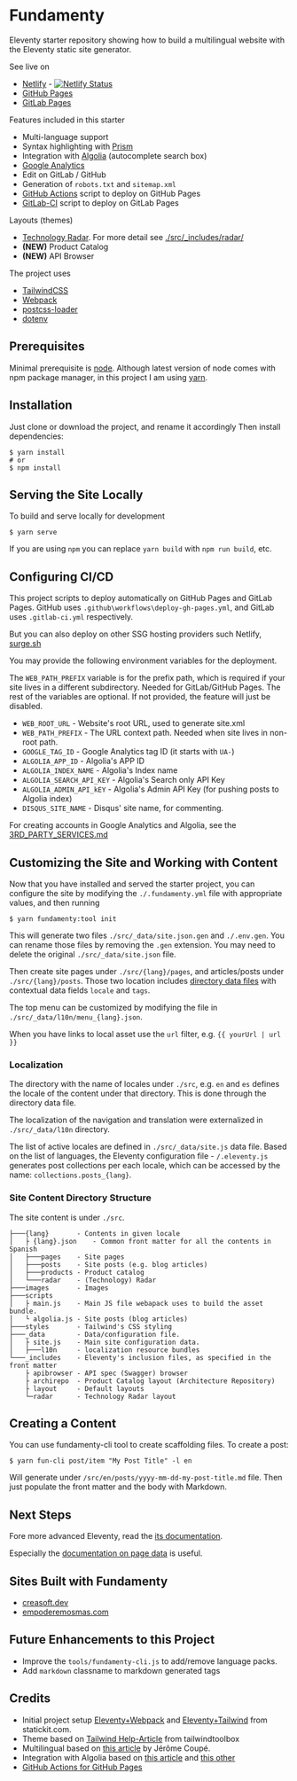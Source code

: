 Fundamenty
==========

Eleventy starter repository showing how to build a multilingual website with the
Eleventy static site generator.

See live on
- [Netlify](https://fundamenty.netlify.app/) - [![Netlify Status](https://api.netlify.com/api/v1/badges/78a62ba4-e24e-45ca-ae9a-62306bf9bed8/deploy-status)](https://app.netlify.com/sites/fundamenty/deploys)
- [GitHub Pages](https://creasoft-dev.github.io/fundamenty/)
- [GitLab Pages](https://creasoft-dev.gitlab.io/projects/fundamenty/)

Features included in this starter
- Multi-language support
- Syntax highlighting with [Prism](https://prismjs.com/)
- Integration with [Algolia](https://www.algolia.com/) (autocomplete search box)
- [Google Analytics](https://analytics.google.com/)
- Edit on GitLab / GitHub
- Generation of `robots.txt` and `sitemap.xml`
- [GitHub Actions](https://docs.github.com/en/actions) script to deploy on GitHub Pages
- [GitLab-CI](https://about.gitlab.com/stages-devops-lifecycle/continuous-integration/) script to deploy on GitLab Pages

Layouts (themes)
-  [Technology Radar](https://www.thoughtworks.com/radar). For more detail see [./src/_includes/radar/](./src/_includes/radar/)
- **(NEW)** Product Catalog
- **(NEW)** API Browser

The project uses
- [TailwindCSS](https://tailwindcss.com/)
- [Webpack](https://webpack.js.org/)
- [postcss-loader](https://github.com/postcss/postcss-loader)
- [dotenv](https://github.com/motdotla/dotenv)

## Prerequisites
Minimal prerequisite is [node](https://nodejs.org/). Although latest version of node comes with
npm package manager, in this project I am using [yarn](https://yarnpkg.com/).

## Installation
Just clone or download the project, and rename it accordingly
Then install dependencies:
```
$ yarn install
# or
$ npm install
```

## Serving the Site Locally
To build and serve locally for development
```
$ yarn serve
```
If you are using `npm` you can replace `yarn build` with `npm run build`, etc.

## Configuring CI/CD
This project scripts to deploy automatically on GitHub Pages and GitLab Pages. GitHub uses `.github\workflows\deploy-gh-pages.yml`, and GitLab uses `.gitlab-ci.yml` respectively.

But you can also deploy on other SSG hosting providers such Netlify, [surge.sh](https://surge.sh/)

You may provide the following environment variables for the deployment.

The `WEB_PATH_PREFIX` variable is for the prefix path, which is required if your site lives in a different subdirectory. Needed for GitLab/GitHub Pages.
The rest of the variables are optional. If not provided, the feature will just be disabled.

- `WEB_ROOT_URL`           - Website's root URL, used to generate site.xml
- `WEB_PATH_PREFIX`        - The URL context path. Needed when site lives in non-root path.
- `GOOGLE_TAG_ID`          - Google Analytics tag ID (it starts with `UA-`)
- `ALGOLIA_APP_ID`         - Algolia's APP ID
- `ALGOLIA_INDEX_NAME`     - Algolia's Index name
- `ALGOLIA_SEARCH_API_KEY` - Algolia's Search only API Key
- `ALGOLIA_ADMIN_API_kEY`  - Algolia's Admin API Key (for pushing posts to Algolia index)
- `DISQUS_SITE_NAME`       - Disqus' site name, for commenting.


For creating accounts in Google Analytics and Algolia, see the [3RD_PARTY_SERVICES.md](3RD_PARTY_SERVICES.md)

## Customizing the Site and Working with Content
Now that you have installed and served the starter project, you can configure the site by
modifying the `./.fundamenty.yml` file with appropriate values, and then running
```shell
$ yarn fundamenty:tool init
```
This will generate two files `./src/_data/site.json.gen` and `./.env.gen`. You can rename those
files by removing the `.gen` extension. You may need to delete the original `./src/_data/site.json` file.


Then create site pages under `./src/{lang}/pages`, and articles/posts under `./src/{lang}/posts`.
Those two location includes [directory data files](https://www.11ty.dev/docs/data-template-dir/) with contextual data fields `locale` and `tags`.

The top menu can be customized by modifying the file in `./src/_data/l10n/menu_{lang}.json`.

When you have links to local asset use the `url` filter, e.g. `{{ yourUrl | url }}`

### Localization
The directory with the name of locales under `./src`, e.g. `en` and `es` defines the locale of the
content under that directory. This is done through  the  directory data file.

The localization of the navigation and translation were externalized in `./src/_data/l10n` directory.

The list of active locales are defined in `./src/_data/site.js` data file.
Based on the list of languages, the Eleventy configuration file - `/.eleventy.js` generates
post collections per each locale, which can be accessed by the name:
`collections.posts_{lang}`.


### Site Content Directory Structure
The site content is under `./src`.
```
├───{lang}       - Contents in given locale
│   ├ {lang}.json    - Common front matter for all the contents in Spanish
│   ├───pages    - Site pages
│   ├───posts    - Site posts (e.g. blog articles)
│   ├───products - Product catalog
│   └───radar    - (Technology) Radar
├───images       - Images
├───scripts      
│   ├ main.js    - Main JS file webapack uses to build the asset bundle.
│   └ algolia.js - Site posts (blog articles)
├───styles       - Tailwind's CSS styling
├───_data        - Data/configuration file.
│   ├ site.js    - Main site configuration data.
│   ├───l10n     - localization resource bundles
└───_includes    - Eleventy's inclusion files, as specified in the front matter
    ├ apibrowser - API spec (Swagger) browser
    ├ archirepo  - Product Catalog layout (Architecture Repository)
    ├ layout     - Default layouts
    └─radar      - Technology Radar layout
```

## Creating a Content
You can use fundamenty-cli tool to create scaffolding files.
To create a post:
```
$ yarn fun-cli post/item "My Post Title" -l en
```
Will generate under `/src/en/posts/yyyy-mm-dd-my-post-title.md` file. Then just populate the front matter and the body with Markdown.

## Next Steps
Fore more advanced Eleventy, read the [its documentation](https://www.11ty.dev/docs/).

Especially the [documentation on page data](https://www.11ty.dev/docs/data-eleventy-supplied/) is useful.


## Sites Built with Fundamenty
- [creasoft.dev](https://creasoft.dev)
- [empoderemosmas.com](https://empoderemosmas.com)


## Future Enhancements to this Project
- Improve the `tools/fundamenty-cli.js` to add/remove language packs.
- Add `markdown` classname to markdown generated tags


## Credits
- Initial project setup [Eleventy+Webpack](https://statickit.com/guides/eleventy-webpack) and [Eleventy+Tailwind](https://statickit.com/guides/eleventy-tailwind) from statickit.com.
- Theme based on [Tailwind Help-Article](https://github.com/tailwindtoolbox/Help-Article) from tailwindtoolbox
- Multilingual based on [this article](https://www.webstoemp.com/blog/multilingual-sites-eleventy/) by Jérôme Coupé.
- Integration with Algolia based on [this article](https://www.raymondcamden.com/2020/06/24/adding-algolia-search-to-eleventy-and-netlify) and [this other](https://www.raymondcamden.com/2020/07/01/adding-algolia-search-to-eleventy-and-netlify-part-two)
- [GitHub Actions for GitHub Pages](https://github.com/marketplace/actions/github-pages-action)
